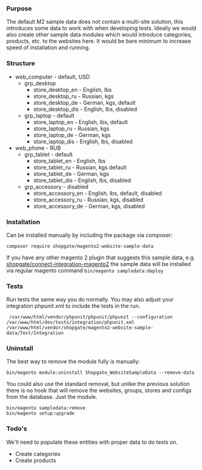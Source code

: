 ### Purpose
The default M2 sample data does not contain a multi-site solution, this introduces some data to work with
when developing tests. Ideally we would also create other sample data modules which would introduce categories,
products, etc. to the websites here. It would be bare minimum to increase speed of installation and running. 

### Structure
* web_computer - default, USD
    * grp_desktop
        * store_desktop_en - English, lbs
        * store_desktop_ru - Russian, kgs
        * store_desktop_de - German, kgs, default
        * store_desktop_dis - English, lbs, disabled
    * grp_laptop - default
        * store_laptop_en - English, lbs, default
        * store_laptop_ru - Russian, kgs
        * store_laptop_de - German, kgs
        * store_laptop_dis - English, lbs, disabled
* web_phone - RUB
    * grp_tablet - default
        * store_tablet_en - English, lbs
        * store_tablet_ru - Russian, kgs default
        * store_tablet_de - German, kgs
        * store_tablet_dis - English, lbs, disabled
    * grp_accessory - disabled
        * store_accessory_en - English, lbs, default, disabled
        * store_accessory_ru - Russian, kgs, disabled
        * store_accessory_de - German, kgs, disabled

### Installation
Can be installed manually by including the package via composer:

```$xslt
composer require shopgate/magento2-website-sample-data
```

If you have any other magento 2 plugin that suggests this sample data, e.g. [shopgate/connect-integration-magento2] 
the sample data will be installed via regular magento command `bin/magento sampledata:deploy`

### Tests
Run tests the same way you do normally. You may also adjust your integration phpunit.xml to include the tests in 
the run.
```$xslt
 /var/www/html/vendor/phpunit/phpunit/phpunit --configuration /var/www/html/dev/tests/integration/phpunit.xml /var/www/html/vendor/shopgate/magento2-website-sample-data/Test/Integration
```

### Uninstall
The best way to remove the module fully is manually:
```$xslt
bin/magento module:uninstall Shopgate_WebsiteSampleData --remove-data
```

You could also use the standard removal, but unlike the previous solution there is no hook that will remove the
 websites, groups, stores and configs from the database. Just the module.
```$xslt
bin/magento sampledata:remove
bin/magento setup:upgrade
```

### Todo's
We'll need to populate these entities with proper data to do tests on.

* Create categories
* Create products

[shopgate/connect-integration-magento2]: https://github.com/shopgate/connect-integration-magento2
